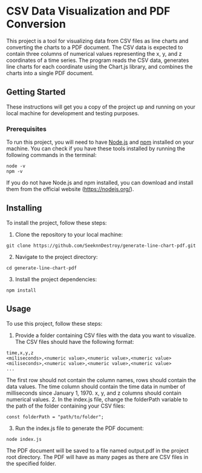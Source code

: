 # CSV Data Visualization and PDF Conversion
This project is a tool for visualizing data from CSV files as line charts and converting the charts to a PDF document. The CSV data is expected to contain three columns of numerical values representing the x, y, and z coordinates of a time series. The program reads the CSV data, generates line charts for each coordinate using the Chart.js library, and combines the charts into a single PDF document.

## Getting Started
These instructions will get you a copy of the project up and running on your local machine for development and testing purposes.

### Prerequisites
To run this project, you will need to have [Node.js](https://nodejs.org/) and [npm](https://www.npmjs.com/) installed on your machine. You can check if you have these tools installed by running the following commands in the terminal:
```
node -v
npm -v
```

If you do not have Node.js and npm installed, you can download and install them from the official website (https://nodejs.org/).

## Installing
To install the project, follow these steps:
1. Clone the repository to your local machine:
```
git clone https://github.com/SeeknnDestroy/generate-line-chart-pdf.git
```
2. Navigate to the project directory:
```
cd generate-line-chart-pdf
```
3. Install the project dependencies:
```
npm install
```

## Usage
To use this project, follow these steps:
1. Provide a folder containing CSV files with the data you want to visualize. The CSV files should have the following format:
```
time,x,y,z
<miliseconds>,<numeric value>,<numeric value>,<numeric value>
<miliseconds>,<numeric value>,<numeric value>,<numeric value>
...
```
The first row should not contain the column names, rows should contain the data values. The time column should contain the time data in number of milliseconds since January 1, 1970. x, y, and z columns should contain numerical values.
2. In the index.js file, change the folderPath variable to the path of the folder containing your CSV files:
```
const folderPath = "path/to/folder";
```
3. Run the index.js file to generate the PDF document:
```
node index.js
```
The PDF document will be saved to a file named output.pdf in the project root directory. The PDF will have as many pages as there are CSV files in the specified folder.
